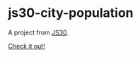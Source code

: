 # js30-city-population

A project from [JS30](https://javascript30.com/).

[Check it out!](https://cadekynaston.github.io/js30-city-population/)
